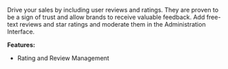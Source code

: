 
Drive your sales by including user reviews and ratings. They are proven to be a sign of trust and allow brands to receive valuable feedback. Add free-text reviews and star ratings and moderate them in the Administration Interface.


**Features:**

* Rating and Review Management